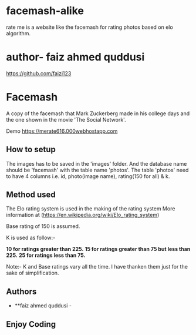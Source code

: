 # facemash-alike
rate me is a website like the facemash for rating photos based on elo algorithm.
# author- faiz ahmed quddusi
https://github.com/faizi123

# Facemash

A copy of the facemash that Mark Zuckerberg made in his college days and the one shown in the movie
'The Social Network'.

Demo https://merate616.000webhostapp.com

## How to setup

The images has to be saved in the 'images' folder. 
And the database name should be 'facemash' with the table name 'photos'.
The table 'photos' need to have 4 columns i.e. id, photo(image name), rating(150 for all) & k.



## Method used

The Elo rating system is used in the making of the rating system 
More information at (https://en.wikipedia.org/wiki/Elo_rating_system)

Base rating of 150 is assumed.

K is used as follow:-

**10 for ratings greater than 225.**
**15 for ratings greater than 75 but less than 225.**
**25 for ratings less than 75.**

Note:- K and Base ratings vary all the time. I have thanken them just for the sake of simplification.



## Authors

* **faiz ahmed quddusi -


## Enjoy Coding



